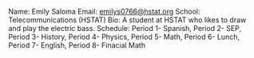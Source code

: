 Name: Emily Saloma
Email: emilys0766@hstat.org
School: Telecommunications (HSTAT)
Bio: A student at HSTAT who likes to draw and play the electric bass.
Schedule: Period 1- Spanish, Period 2- SEP, Period 3- History, Period 4- Physics, Period 5- Math, Period 6- Lunch, Period 7- English, Period 8- Finacial Math
